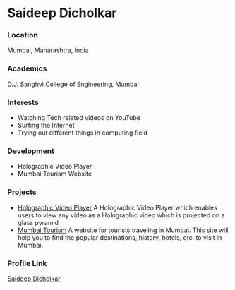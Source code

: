 # Saideep Dicholkar

### Location

Mumbai, Maharashtra, India

### Academics

D.J. Sanghvi College of Engineering, Mumbai

### Interests

- Watching Tech related videos on YouTube
- Surfing the Internet
- Trying out different things in computing field

### Development

- Holographic Video Player
- Mumbai Tourism Website

### Projects

- [Holographic Video Player](https://github.com/saideepd/Holographic-Video-Player) A Holographic Video Player which enables users to view any video as a Holographic video which is projected on a glass pyramid
- [Mumbai Tourism](https://github.com/saideepd/Mumbai) A website for tourists traveling in Mumbai. This site will help you to find the popular destinations, history, hotels, etc. to visit in Mumbai.

### Profile Link

[Saideep Dicholkar](https://github.com/saideepd)